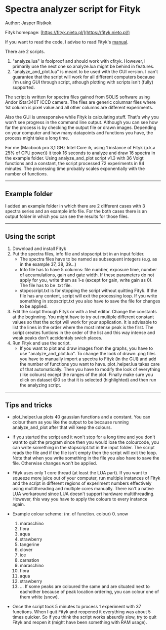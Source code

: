 # Spectra analyzer script for Fityk

Author: Jasper Ristkok


Fityk homepage: [https://fityk.nieto.pl/](https://fityk.nieto.pl/)

If you want to read the code, I advise to read Fityk's [manual](https://fityk.nieto.pl/fityk-manual.html).

There are 2 scripts.

1. "analyze.lua" is foolproof and should work with cfityk. However, I primarily use the next one so analyze.lua might be behind in features.
2. "analyze_and_plot.lua" is meant to be used with the GUI version. I can't guarantee that the script will work for all different computers because I'm using GUI through script, athough plotting with scripts isn't (fully) supported.

The script is written for spectra files gained from SOLIS software using Andor iStar340T ICCD camera. The files are generic columnar files where 1st column is pixel value and all other columns are different experiments.

Also the GUI is unresponsive while Fityk is calculating stuff. That's why you won't see progress in the command line output. Although you can see how far the process is by checking the output file or drawn images. Depending on your computer and how many datapoints and functions you have, the process might take a long time. 

For me (Macbook pro 3,1 GHz Intel Core i5, using 1 instance of Fityk (a.k.a 25% of CPU power)) it took 16 seconds to analyze and draw 16 spectra in the example folder. Using analyze_and_plot script v1.3 with 36 Voigt functions and a constant, the script processed 72 experiments in 84 minutes. The processing time probably scales exponentially with the number of functions.

---

## Example folder

I added an example folder in which there are 2 different cases with 3 spectra series and an example info file. For the both cases there is an output folder in which you can see the results for those files.

---

## Using the script

1. Download and install Fityk
2. Put the spectra files, info file and stopscript.txt in an input folder.
	* The spectra files have to be named as subsequent integers (e.g. as in the example 37, 38, 39...)
	* Info file has to have 5 columns: file number, exposure time, number of accumulations, gain and gate width. If these parameters do not apply for you, write them as 1-s (except for gain, write gain as 0). The file has to be .txt file.
	* stopcscript.txt is for stopping the script without quitting Fityk. If the file has any content, script will exit the processing loop. If you write something in stopscript.txt you also have to save the file for changes to be applied.
3. Edit the script through Fityk or with a text editor. Change the constants at the beginning. You might have to try out multiple different constant values so that the script will work for your application. It is advisable to list the lines in the order where the most intense peak is the first. The script creates funtions in the order of the list and this way intense and weak peaks don't accidentaly swich places. 
4. Run Fityk and use the script.
	* If you want to plot and draw images from the graphs, you have to use "analyze_and_plot.lua". To change the look of drawn .png files you have to manually import a spectra to Fityk (in the GUI) and add the number of functions you want to have. plot_helper.lua takes care of that automatically. Then you have to modify the look of everything (like colours) except the ranges of the plot. Finally make sure you click on dataset @0 so that it is selected (highlighted) and then run the analyzing script. 

---

## Tips and tricks

* plot_helper.lua plots 40 gaussian functions and a constant. You can colour them as you like the output to be because running analyze_and_plot after that will keep the colours.
* If you started the script and it won't stop for a long time and you don't want to quit the program since then you would lose the colourcode, you can write something in the stopscript.txt in the input folder. The script reads the file and if the file isn't empty then the script will exit the loop. Note that when you write something in the file you also have to save the file. Otherwise changes won't be applied.
* Fityk uses only 1 core thread (at least the LUA part). If you want to squeeze more juice out of your computer, run multiple instances of Fityk and the script in different regions of experiment numbers effectively using multithreading and multiple cores manually. There isn't a native LUA workaround since LUA doesn't support hardware multithreading. However, this way you have to apply the colours to every instance again.
* Example colour scheme: (nr. of function. colour)
	0. snow
	1. maraschino
	2. flora
	3. aqua
	4. strawberry
	5. tangerine
	6. clover
	7. ice
	8. carnation
	9. maraschino
	10. flora
	11. aqua
	12. strawberry
	13. ...
If some peaks are coloured the same and are situated next to eachother because of peak location ordering, you can colour one of them white (snow).

* Once the script took 5 minutes to process 1 experiment with 37 functions. When I quit Fityk and reopened it everything was about 5 times quicker. So if you think the script works absurdly slow, try to quit Fityk and reopen it (might have been something with RAM usage).
